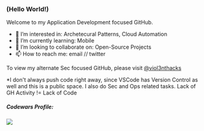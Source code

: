 ### (Hello World!)

Welcome to my Application Development focused GitHub.

- 👀 I’m interested in: Archetecural Patterns, Cloud Automation
- 🌱 I’m currently learning: Mobile
- 💞️ I’m looking to collaborate on: Open-Source Projects
- 📫 How to reach me: email // twitter

To view my alternate Sec focused GitHub, please visit [@viol3nthacks](https://github.com/viol3nthacks)

*I don't always push code right away, since VSCode has Version Control as well and this is a public space. I also do Sec and Ops related tasks.
Lack of GH Activity != Lack of Code

##### Codewars Profile:
[<img src="https://www.codewars.com/users/msonke/badges/large">](https://www.codewars.com/users/msonke)

<!---
msonke/msonke is a ✨ special ✨ repository because its `README.md` (this file) appears on your GitHub profile.
You can click the Preview link to take a look at your changes.
--->
